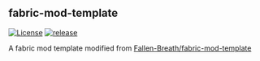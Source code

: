 ## fabric-mod-template

[![License](https://img.shields.io/github/license/a3510377/fabric-mod-template.svg)](http://www.gnu.org/licenses/lgpl-3.0.html)
[![release](https://github.com/a3510377/fabric-mod-template/actions/workflows/release.yaml/badge.svg?branch=main)](https://github.com/a3510377/fabric-mod-template/actions/workflows/release.yaml)

A fabric mod template modified from [Fallen-Breath/fabric-mod-template](https://github.com/Fallen-Breath/fabric-mod-template)
